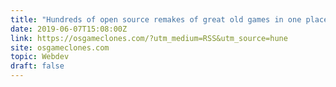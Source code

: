 ```yaml
---
title: "Hundreds of open source remakes of great old games in one place"
date: 2019-06-07T15:08:00Z
link: https://osgameclones.com/?utm_medium=RSS&utm_source=hune
site: osgameclones.com
topic: Webdev
draft: false
---
```

